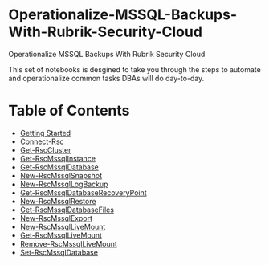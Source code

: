 # Operationalize-MSSQL-Backups-With-Rubrik-Security-Cloud
Operationalize MSSQL Backups With Rubrik Security Cloud

This set of notebooks is desgined to take you through the steps to automate and operationalize common tasks DBAs will do day-to-day. 

# Table of Contents
- [Getting Started](./content/000.GettingStarted.ipynb)
- [Connect-Rsc](./content/001.Connect-Rsc.ipynb)
- [Get-RscCluster](./content/002.Get-RscCluster.ipynb)
- [Get-RscMssqlInstance](./content/003.Get-RscMssqlInstance.ipynb)
- [Get-RscMssqlDatabase](./content/004.Get-RscMssqlDatabase.ipynb)
- [New-RscMssqlSnapshot](./content/005.New-RscMssqlSnapshot.ipynb)
- [New-RscMssqlLogBackup](./content/006.New-RscMssqlLogBackup.ipynb)
- [Get-RscMssqlDatabaseRecoveryPoint](./content/007.Get-RscMssqlDatabaseRecoveryPoint.ipynb)
- [New-RscMssqlRestore](./content/008.New-RscMssqlRestore.ipynb)
- [Get-RscMssqlDatabaseFiles](./content/009.Get-RscMssqlDatabaseFiles.ipynb)
- [New-RscMssqlExport](./content/010.New-RscMssqlExport.ipynb)
- [New-RscMssqlLiveMount](./content/011.New-RscMssqlLiveMount.ipynb)
- [Get-RscMssqlLiveMount](./content/012.Get-RscMssqlLiveMount.ipynb)
- [Remove-RscMssqlLiveMount](./content/013.Remove-RscMssqlLiveMount.ipynb)
- [Set-RscMssqlDatabase](./content/014.Set-RscMssqlDatabase.ipynb)